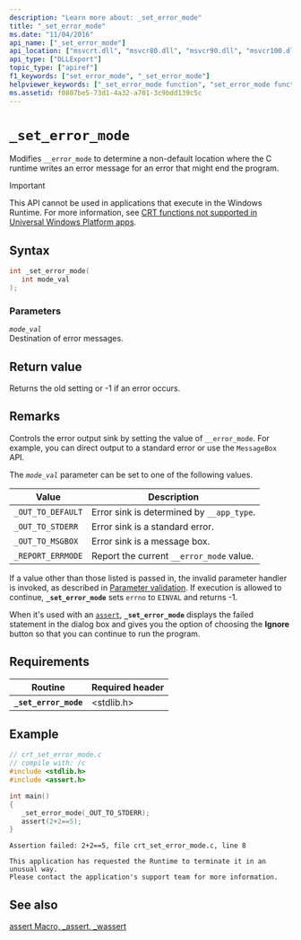 ```yaml
---
description: "Learn more about: _set_error_mode"
title: "_set_error_mode"
ms.date: "11/04/2016"
api_name: ["_set_error_mode"]
api_location: ["msvcrt.dll", "msvcr80.dll", "msvcr90.dll", "msvcr100.dll", "msvcr100_clr0400.dll", "msvcr110.dll", "msvcr110_clr0400.dll", "msvcr120.dll", "msvcr120_clr0400.dll", "ucrtbase.dll", "api-ms-win-crt-runtime-l1-1-0.dll"]
api_type: ["DLLExport"]
topic_type: ["apiref"]
f1_keywords: ["set_error_mode", "_set_error_mode"]
helpviewer_keywords: ["_set_error_mode function", "set_error_mode function"]
ms.assetid: f0807be5-73d1-4a32-a701-3c9bdd139c5c
---
```

# `_set_error_mode`

Modifies `__error_mode` to determine a non-default location where the C runtime writes an error message for an error that might end the program.

> [!IMPORTANT]
> This API cannot be used in applications that execute in the Windows Runtime. For more information, see [CRT functions not supported in Universal Windows Platform apps](../../cppcx/crt-functions-not-supported-in-universal-windows-platform-apps.md).

## Syntax

```C
int _set_error_mode(
   int mode_val
);
```

### Parameters

*`mode_val`*\
Destination of error messages.

## Return value

Returns the old setting or -1 if an error occurs.

## Remarks

Controls the error output sink by setting the value of `__error_mode`. For example, you can direct output to a standard error or use the `MessageBox` API.

The *`mode_val`* parameter can be set to one of the following values.

|Value|Description|
|---------------|-----------------|
|`_OUT_TO_DEFAULT`|Error sink is determined by `__app_type`.|
|`_OUT_TO_STDERR`|Error sink is a standard error.|
|`_OUT_TO_MSGBOX`|Error sink is a message box.|
|`_REPORT_ERRMODE`|Report the current `__error_mode` value.|

If a value other than those listed is passed in, the invalid parameter handler is invoked, as described in [Parameter validation](../parameter-validation.md). If execution is allowed to continue, **`_set_error_mode`** sets `errno` to `EINVAL` and returns -1.

When it's used with an [`assert`](assert-macro-assert-wassert.md), **`_set_error_mode`** displays the failed statement in the dialog box and gives you the option of choosing the **Ignore** button so that you can continue to run the program.

## Requirements

|Routine|Required header|
|-------------|---------------------|
|**`_set_error_mode`**|\<stdlib.h>|

## Example

```C
// crt_set_error_mode.c
// compile with: /c
#include <stdlib.h>
#include <assert.h>

int main()
{
   _set_error_mode(_OUT_TO_STDERR);
   assert(2+2==5);
}
```

```Output
Assertion failed: 2+2==5, file crt_set_error_mode.c, line 8

This application has requested the Runtime to terminate it in an unusual way.
Please contact the application's support team for more information.
```

## See also

[assert Macro, _assert, _wassert](assert-macro-assert-wassert.md)
